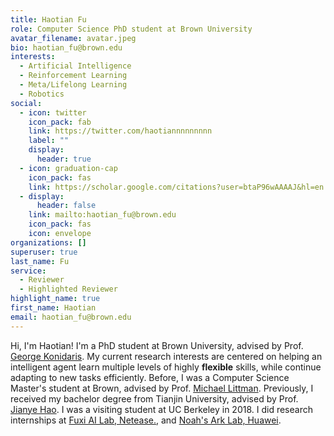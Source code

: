 ```yaml
---
title: Haotian Fu
role: Computer Science PhD student at Brown University
avatar_filename: avatar.jpeg
bio: haotian_fu@brown.edu
interests:
  - Artificial Intelligence
  - Reinforcement Learning
  - Meta/Lifelong Learning
  - Robotics
social:
  - icon: twitter
    icon_pack: fab
    link: https://twitter.com/haotiannnnnnnnn
    label: ""
    display:
      header: true
  - icon: graduation-cap
    icon_pack: fas
    link: https://scholar.google.com/citations?user=btaP96wAAAAJ&hl=en
  - display:
      header: false
    link: mailto:haotian_fu@brown.edu
    icon_pack: fas
    icon: envelope
organizations: []
superuser: true
last_name: Fu
service:
  - Reviewer
  - Highlighted Reviewer
highlight_name: true
first_name: Haotian
email: haotian_fu@brown.edu
---
```

Hi, I'm Haotian! I'm a PhD student at Brown University, advised by Prof. [George Konidaris](https://cs.brown.edu/people/gdk/). My current research interests are centered on helping an intelligent agent learn multiple levels of highly **flexible** skills, while continue adapting to new tasks efficiently. Before, I was a Computer Science Master's student at Brown, advised by Prof. [Michael Littman](https://www.littmania.com/). Previously, I received my bachelor degree from Tianjin University, advised by Prof. [Jianye Hao](http://www.icdai.org/jianye.html). I was a visiting student at UC Berkeley in 2018. I did research internships at [Fuxi AI Lab, Netease.](http://www.neteasegames.com/), and [Noah's Ark Lab, Huawei](http://dev3.noahlab.com.hk/).
